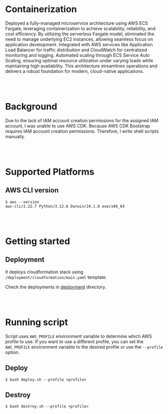 # Containerization

Deployed a fully-managed microservice architecture using AWS ECS Fargate, leveraging containerization to achieve scalability, reliability, and cost efficiency. By utilizing the serverless Fargate model, eliminated the need to manage underlying EC2 instances, allowing seamless focus on application development. Integrated with AWS services like Application Load Balancer for traffic distribution and CloudWatch for centralized monitoring and logging. Automated scaling through ECS Service Auto Scaling, ensuring optimal resource utilization under varying loads while maintaining high availability. This architecture streamlines operations and delivers a robust foundation for modern, cloud-native applications.

<br/>
<br/>

# Background

Due to the lack of IAM account creation permissions for the assigned IAM account, I was unable to use AWS CDK. Because AWS CDK Bootstrap requires IAM account creation permissions. Therefore, I write shell scripts manually.

<br/>
<br/>

# Supported Platforms

## AWS CLI version

```
$ aws --version
aws-cli/2.22.7 Python/3.12.6 Darwin/24.1.0 exe/x86_64
```

<br/>
<br/>

# Getting started

## Deployment

It deploys cloudformation stack using `/deployment/cloudformation/main.yaml` template.

Check the deployments in [deployment](deployment) directory.

<br/>
<br/>

# Running script

Script uses `AWS_PROFILE` environment variable to determine which AWS profile to use. If you want to use a different profile, you can set the `AWS_PROFILE` environment variable to the desired profile or use the `--profile` option.

## Deploy

```
$ bash deploy.sh --profile <profile>
```

## Destroy

```
$ bash destroy.sh --profile <profile>
```
